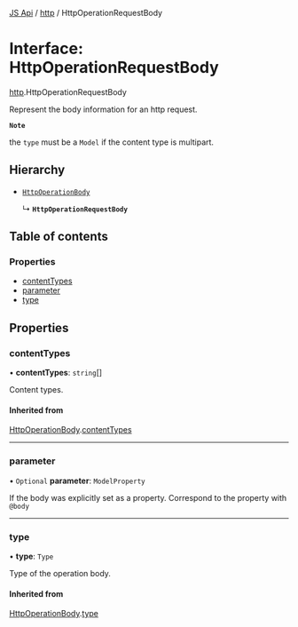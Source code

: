 [JS Api](../index.md) / [http](../modules/http.md) / HttpOperationRequestBody

# Interface: HttpOperationRequestBody

[http](../modules/http.md).HttpOperationRequestBody

Represent the body information for an http request.

**`Note`**

the `type` must be a `Model` if the content type is multipart.

## Hierarchy

- [`HttpOperationBody`](http.HttpOperationBody.md)

  ↳ **`HttpOperationRequestBody`**

## Table of contents

### Properties

- [contentTypes](http.HttpOperationRequestBody.md#contenttypes)
- [parameter](http.HttpOperationRequestBody.md#parameter)
- [type](http.HttpOperationRequestBody.md#type)

## Properties

### contentTypes

• **contentTypes**: `string`[]

Content types.

#### Inherited from

[HttpOperationBody](http.HttpOperationBody.md).[contentTypes](http.HttpOperationBody.md#contenttypes)

___

### parameter

• `Optional` **parameter**: `ModelProperty`

If the body was explicitly set as a property. Correspond to the property with `@body`

___

### type

• **type**: `Type`

Type of the operation body.

#### Inherited from

[HttpOperationBody](http.HttpOperationBody.md).[type](http.HttpOperationBody.md#type)
